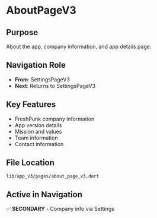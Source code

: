 # AboutPageV3

## Purpose
About the app, company information, and app details page.

## Navigation Role
- **From**: SettingsPageV3
- **Next**: Returns to SettingsPageV3

## Key Features
- FreshPunk company information
- App version details
- Mission and values
- Team information
- Contact information

## File Location
`lib/app_v3/pages/about_page_v3.dart`

## Active in Navigation
✅ **SECONDARY** - Company info via Settings